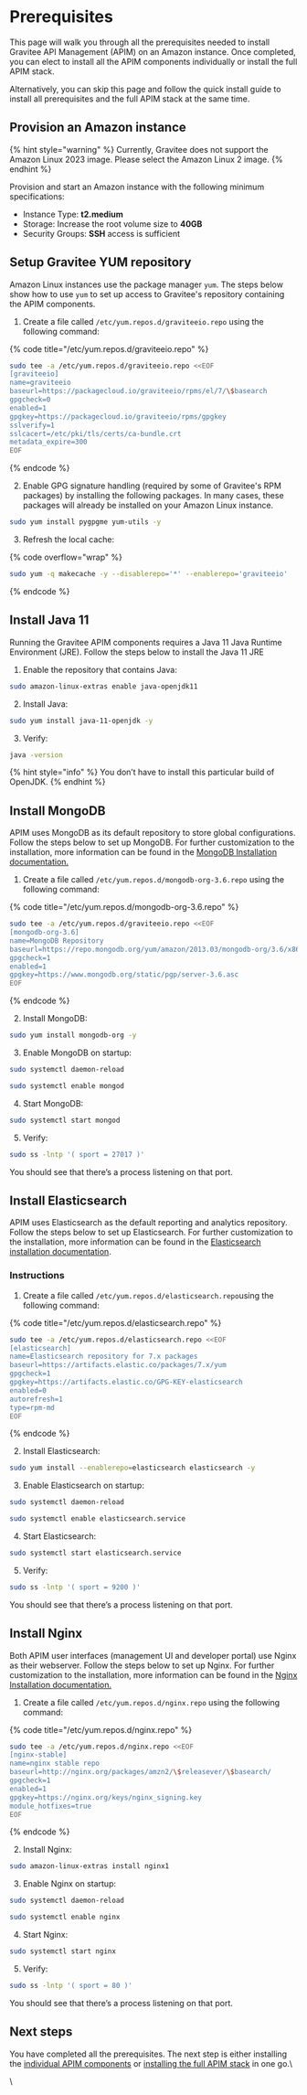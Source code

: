 # Prerequisites

This page will walk you through all the prerequisites needed to install Gravitee API Management (APIM) on an Amazon instance. Once completed, you can elect to install all the APIM components individually or install the full APIM stack.

Alternatively, you can skip this page and follow the quick install guide to install all prerequisites and the full APIM stack at the same time.

## Provision an Amazon instance

{% hint style="warning" %}
Currently, Gravitee does not support the Amazon Linux 2023 image. Please select the Amazon Linux 2 image.
{% endhint %}

Provision and start an Amazon instance with the following minimum specifications:

* Instance Type: **t2.medium**
* Storage: Increase the root volume size to **40GB**
* Security Groups: **SSH** access is sufficient

## Setup Gravitee YUM repository

Amazon Linux instances use the package manager `yum`. The steps below show how to use `yum` to set up access to Gravitee's repository containing the APIM components.&#x20;

1. Create a file called `/etc/yum.repos.d/graviteeio.repo` using the following command:

{% code title="/etc/yum.repos.d/graviteeio.repo" %}
```sh
sudo tee -a /etc/yum.repos.d/graviteeio.repo <<EOF
[graviteeio]
name=graviteeio
baseurl=https://packagecloud.io/graviteeio/rpms/el/7/\$basearch
gpgcheck=0
enabled=1
gpgkey=https://packagecloud.io/graviteeio/rpms/gpgkey
sslverify=1
sslcacert=/etc/pki/tls/certs/ca-bundle.crt
metadata_expire=300
EOF
```
{% endcode %}

2. Enable GPG signature handling (required by some of Gravitee's RPM packages) by installing the following packages. In many cases, these packages will already be installed on your Amazon Linux instance.

```sh
sudo yum install pygpgme yum-utils -y
```

3. Refresh the local cache:

{% code overflow="wrap" %}
```sh
sudo yum -q makecache -y --disablerepo='*' --enablerepo='graviteeio'
```
{% endcode %}



## Install Java 11

Running the Gravitee APIM components requires a Java 11 Java Runtime Environment (JRE). Follow the steps below to install the Java 11 JRE

1. Enable the repository that contains Java:

```sh
sudo amazon-linux-extras enable java-openjdk11
```

2. Install Java:

```sh
sudo yum install java-11-openjdk -y
```

3. Verify:

```sh
java -version
```

{% hint style="info" %}
You don’t have to install this particular build of OpenJDK.
{% endhint %}

## Install MongoDB

APIM uses MongoDB as its default repository to store global configurations. Follow the steps below to set up MongoDB. For further customization to the installation, more information can be found in the [MongoDB Installation documentation.](https://docs.mongodb.com/v3.6/tutorial/install-mongodb-on-amazon/)

1. Create a file called `/etc/yum.repos.d/mongodb-org-3.6.repo` using the following command:

{% code title="/etc/yum.repos.d/mongodb-org-3.6.repo" %}
```sh
sudo tee -a /etc/yum.repos.d/graviteeio.repo <<EOF
[mongodb-org-3.6]
name=MongoDB Repository
baseurl=https://repo.mongodb.org/yum/amazon/2013.03/mongodb-org/3.6/x86_64/
gpgcheck=1
enabled=1
gpgkey=https://www.mongodb.org/static/pgp/server-3.6.asc
EOF
```
{% endcode %}

2. Install MongoDB:

```sh
sudo yum install mongodb-org -y
```

3. Enable MongoDB on startup:

```sh
sudo systemctl daemon-reload

sudo systemctl enable mongod
```

4. Start MongoDB:

```sh
sudo systemctl start mongod
```

5. Verify:

```sh
sudo ss -lntp '( sport = 27017 )'
```

You should see that there’s a process listening on that port.

## Install Elasticsearch

APIM uses Elasticsearch as the default reporting and analytics repository. Follow the steps below to set up Elasticsearch. For further customization to the installation, more information can be found in the [Elasticsearch installation documentation](https://www.elastic.co/guide/en/elasticsearch/reference/current/rpm.html#rpm-repo).

### Instructions

1. Create a file called `/etc/yum.repos.d/elasticsearch.repo`using the following command:

{% code title="/etc/yum.repos.d/elasticsearch.repo" %}
```sh
sudo tee -a /etc/yum.repos.d/elasticsearch.repo <<EOF
[elasticsearch]
name=Elasticsearch repository for 7.x packages
baseurl=https://artifacts.elastic.co/packages/7.x/yum
gpgcheck=1
gpgkey=https://artifacts.elastic.co/GPG-KEY-elasticsearch
enabled=0
autorefresh=1
type=rpm-md
EOF
```
{% endcode %}

2. Install Elasticsearch:

```sh
sudo yum install --enablerepo=elasticsearch elasticsearch -y
```

3. Enable Elasticsearch on startup:

```sh
sudo systemctl daemon-reload

sudo systemctl enable elasticsearch.service
```

4. Start Elasticsearch:

```sh
sudo systemctl start elasticsearch.service
```

5. Verify:

```sh
sudo ss -lntp '( sport = 9200 )'
```

You should see that there’s a process listening on that port.

## Install Nginx

Both APIM user interfaces (management UI and developer portal) use Nginx as their webserver. Follow the steps below to set up Nginx. For further customization to the installation, more information can be found in the [Nginx Installation documentation.](https://nginx.org/en/linux\_packages.html#Amazon-Linux)

1. Create a file called `/etc/yum.repos.d/nginx.repo` using the following command:

{% code title="/etc/yum.repos.d/nginx.repo" %}
```sh
sudo tee -a /etc/yum.repos.d/nginx.repo <<EOF
[nginx-stable]
name=nginx stable repo
baseurl=http://nginx.org/packages/amzn2/\$releasever/\$basearch/
gpgcheck=1
enabled=1
gpgkey=https://nginx.org/keys/nginx_signing.key
module_hotfixes=true
EOF
```
{% endcode %}

2. Install Nginx:

```sh
sudo amazon-linux-extras install nginx1
```

3. Enable Nginx on startup:

```sh
sudo systemctl daemon-reload

sudo systemctl enable nginx
```

4. Start Nginx:

```sh
sudo systemctl start nginx
```

5. Verify:

```sh
sudo ss -lntp '( sport = 80 )'
```

You should see that there’s a process listening on that port.

## Next steps

You have completed all the prerequisites. The next step is either installing the [individual APIM components](apim-components-installation.md) or [installing the full APIM stack](../install-on-red-hat-and-centos/install-the-full-apim-stack.md) in one go.\


\
